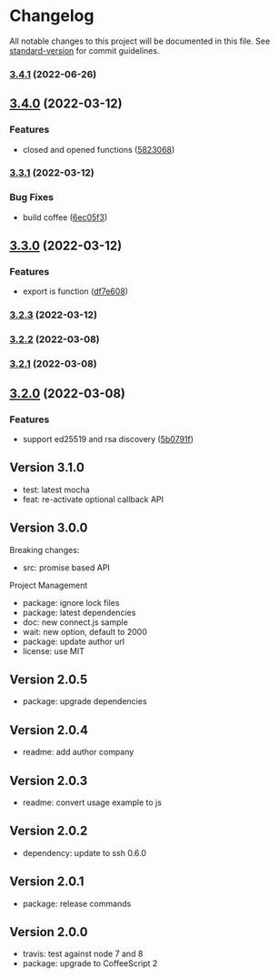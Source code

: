 # Changelog

All notable changes to this project will be documented in this file. See [standard-version](https://github.com/conventional-changelog/standard-version) for commit guidelines.

### [3.4.1](https://github.com/adaltas/node-ssh2-connect/compare/v3.4.0...v3.4.1) (2022-06-26)

## [3.4.0](https://github.com/adaltas/node-ssh2-connect/compare/v3.3.1...v3.4.0) (2022-03-12)


### Features

* closed and opened functions ([5823068](https://github.com/adaltas/node-ssh2-connect/commit/5823068ed32f5710c916eb63c733e433778558be))

### [3.3.1](https://github.com/adaltas/node-ssh2-connect/compare/v3.3.0...v3.3.1) (2022-03-12)


### Bug Fixes

* build coffee ([6ec05f3](https://github.com/adaltas/node-ssh2-connect/commit/6ec05f34953f4d0c7ce4bf21b2004a9a8ee954ec))

## [3.3.0](https://github.com/adaltas/node-ssh2-connect/compare/v3.2.3...v3.3.0) (2022-03-12)


### Features

* export is function ([df7e608](https://github.com/adaltas/node-ssh2-connect/commit/df7e608882a4ab48df38ec5cc619ffd66b91a43e))

### [3.2.3](https://github.com/adaltas/node-ssh2-connect/compare/v3.2.2...v3.2.3) (2022-03-12)

### [3.2.2](https://github.com/adaltas/node-ssh2-connect/compare/v3.2.1...v3.2.2) (2022-03-08)

### [3.2.1](https://github.com/adaltas/node-ssh2-connect/compare/v3.2.0...v3.2.1) (2022-03-08)

## [3.2.0](https://github.com/adaltas/node-ssh2-connect/compare/v3.1.0...v3.2.0) (2022-03-08)


### Features

* support ed25519 and rsa discovery ([5b0791f](https://github.com/adaltas/node-ssh2-connect/commit/5b0791f1badd173344e1ad4196e0f3d58ce11f57))



## Version 3.1.0

* test: latest mocha
* feat: re-activate optional callback API

## Version 3.0.0

Breaking changes:
* src: promise based API

Project Management
* package: ignore lock files
* package: latest dependencies
* doc: new connect.js sample
* wait: new option, default to 2000
* package: update author url
* license: use MIT

## Version 2.0.5

* package: upgrade dependencies

## Version 2.0.4

* readme: add author company

## Version 2.0.3

* readme: convert usage example to js

## Version 2.0.2

* dependency: update to ssh 0.6.0

## Version 2.0.1

* package: release commands

## Version 2.0.0

* travis: test against node 7 and 8
* package: upgrade to CoffeeScript 2
